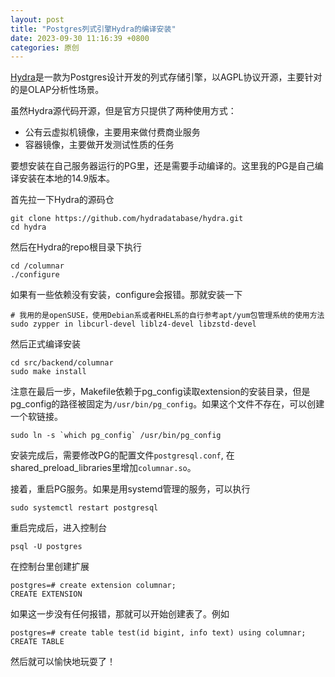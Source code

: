 ```yaml
---
layout: post
title: "Postgres列式引擎Hydra的编译安装"
date: 2023-09-30 11:16:39 +0800
categories: 原创
---
```


[Hydra](https://www.hydra.so/)是一款为Postgres设计开发的列式存储引擎，以AGPL协议开源，主要针对的是OLAP分析性场景。

虽然Hydra源代码开源，但是官方只提供了两种使用方式：
- 公有云虚拟机镜像，主要用来做付费商业服务
- 容器镜像，主要做开发测试性质的任务

要想安装在自己服务器运行的PG里，还是需要手动编译的。这里我的PG是自己编译安装在本地的14.9版本。

首先拉一下Hydra的源码仓

```
git clone https://github.com/hydradatabase/hydra.git
cd hydra
```

然后在Hydra的repo根目录下执行

```
cd /columnar 
./configure
```

如果有一些依赖没有安装，configure会报错。那就安装一下

```
# 我用的是openSUSE，使用Debian系或者RHEL系的自行参考apt/yum包管理系统的使用方法
sudo zypper in libcurl-devel liblz4-devel libzstd-devel 
```

然后正式编译安装

```
cd src/backend/columnar 
sudo make install
```

注意在最后一步，Makefile依赖于pg_config读取extension的安装目录，但是pg_config的路径被固定为`/usr/bin/pg_config`。如果这个文件不存在，可以创建一个软链接。

```
sudo ln -s `which pg_config` /usr/bin/pg_config
```

安装完成后，需要修改PG的配置文件`postgresql.conf`, 在shared_preload_libraries里增加`columnar.so`。

接着，重启PG服务。如果是用systemd管理的服务，可以执行

```
sudo systemctl restart postgresql
```

重启完成后，进入控制台

```
psql -U postgres
```

在控制台里创建扩展

```
postgres=# create extension columnar;
CREATE EXTENSION
```

如果这一步没有任何报错，那就可以开始创建表了。例如

```
postgres=# create table test(id bigint, info text) using columnar;
CREATE TABLE
```

然后就可以愉快地玩耍了！
